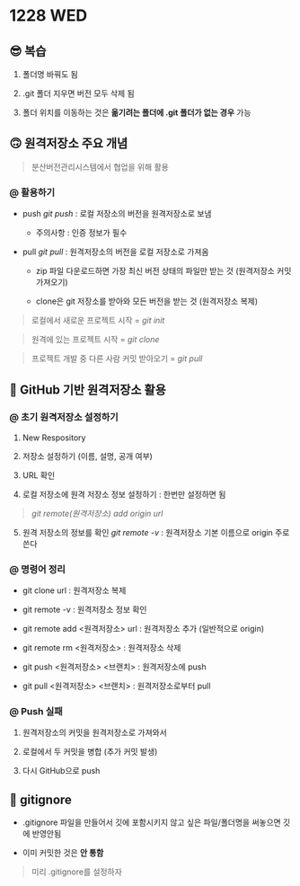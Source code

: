 # 1228 WED

## 😎 복습

1. 폴더명 바꿔도 됨

2. .git 폴더 지우면 버전 모두 삭제 됨

3. 폴더 위치를 이동하는 것은 **옮기려는 폴더에 .git 폴더가 없는 경우** 가능


## 🙃 원격저장소 주요 개념

> 분산버전관리시스템에서 협업을 위해 활용

### @ 활용하기

  - push *git push* : 로컬 저장소의 버전을 원격저장소로 보냄

    - 주의사항 : 인증 정보가 필수

  - pull *git pull* : 원격저장소의 버전을 로컬 저장소로 가져옴

    - zip 파일 다운로드하면 가장 최신 버전 상태의 파일만 받는 것 (원격저장소 커밋 가져오기)

    - clone은 git 저장소를 받아와 모든 버전을 받는 것 (원격저장소 복제)

  > 로컬에서 새로운 프로젝트 시작 = *git init*

  > 원격에 있는 프로젝트 시작 = *git clone*

  > 프로젝트 개발 중 다른 사람 커밋 받아오기 = *git pull*


## 🙂 GitHub 기반 원격저장소 활용

### @ 초기 원격저장소 설정하기

  1. New Respository

  2. 저장소 설정하기 (이름, 설명, 공개 여부)

  3. URL 확인

  4. 로컬 저장소에 원격 저장소 정보 설정하기 : 한번만 설정하면 됨

  > *git remote(원격저장소) add origin url*

  5. 원격 저장소의 정보를 확인 *git remote -v* : 원격저장소 기본 이름으로 origin 주로 쓴다

### @ 명령어 정리

  - git clone url : 원격저장소 복제

  - git remote -v : 원격저장소 정보 확인

  - git remote add <원격저장소> url : 원격저장소 추가 (일반적으로 origin)

  - git remote rm <원격저장소> : 원격저장소 삭제

  - git push <원격저장소> <브랜치> : 원격저장소에 push

  - git pull <원격저장소> <브랜치> : 원격저장소로부터 pull

### @ Push 실패

  1. 원격저장소의 커밋을 원격저장소로 가져와서

  2. 로컬에서 두 커밋을 병합 (추가 커밋 발생)

  3. 다시 GitHub으로 push


## 🥸 gitignore

- .gitignore 파일을 만들어서 깃에 포함시키지 않고 싶은 파일/폴더명을 써놓으면 깃에 반영안됨

- 이미 커밋한 것은 **안 통함**

> 미리 .gitignore를 설정하자